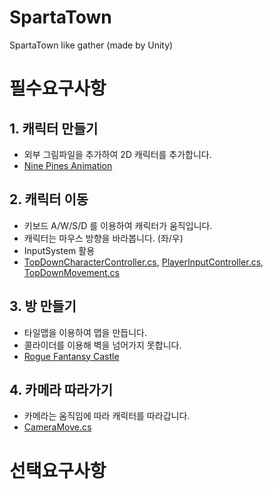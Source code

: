 # SpartaTown
SpartaTown like gather (made by Unity)



# 필수요구사항

## 1. 캐릭터 만들기

* 외부 그림파일을 추가하여 2D 캐릭터를 추가합니다.
* [Nine Pines Animation]([https://github.com/kyj0701/SpartaTown/blob/main/Assets/Externals/Nine%20Pines%20Animation/2D%20Character%20Sprite%20Animation%20-%20Penguin/sprites/penguin_idle_01.png](https://assetstore.unity.com/packages/2d/characters/2d-character-sprite-animation-penguin-236747))

## 2. 캐릭터 이동

* 키보드 A/W/S/D 를 이용하여 캐릭터가 움직입니다.
* 캐릭터는 마우스 방향을 바라봅니다. (좌/우)
* InputSystem 활용
* [TopDownCharacterController.cs](https://github.com/kyj0701/SpartaTown/blob/main/Assets/Scripts/Controller/TopDownCharacterController.cs), [PlayerInputController.cs](https://github.com/kyj0701/SpartaTown/blob/main/Assets/Scripts/Controller/PlayerInputController.cs), [TopDownMovement.cs](https://github.com/kyj0701/SpartaTown/blob/main/Assets/Scripts/Entities/TopDownMovement.cs)

## 3. 방 만들기

* 타일맵을 이용하여 맵을 만듭니다.
* 콜라이더를 이용해 벽을 넘어가지 못합니다.
* [Rogue Fantansy Castle](https://assetstore.unity.com/packages/2d/environments/rogue-fantasy-castle-164725)

## 4. 카메라 따라가기

* 카메라는 움직임에 따라 캐릭터를 따라갑니다.
* [CameraMove.cs](https://github.com/kyj0701/SpartaTown/blob/main/Assets/Scripts/CameraMove.cs)



# 선택요구사항

